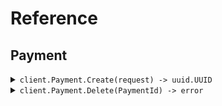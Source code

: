 # Reference
## Payment
<details><summary><code>client.Payment.Create(request) -> uuid.UUID</code></summary>
<dl>
<dd>

#### 🔌 Usage

<dl>
<dd>

<dl>
<dd>

```go
client.Payment.Create(
        context.TODO(),
        request,
    )
}
```
</dd>
</dl>
</dd>
</dl>

#### ⚙️ Parameters

<dl>
<dd>

<dl>
<dd>

**amount:** `int` 
    
</dd>
</dl>

<dl>
<dd>

**currency:** `*fern.Currency` 
    
</dd>
</dl>
</dd>
</dl>


</dd>
</dl>
</details>

<details><summary><code>client.Payment.Delete(PaymentId) -> error</code></summary>
<dl>
<dd>

#### 🔌 Usage

<dl>
<dd>

<dl>
<dd>

```go
client.Payment.Delete(
        context.TODO(),
        "paymentId",
    )
}
```
</dd>
</dl>
</dd>
</dl>

#### ⚙️ Parameters

<dl>
<dd>

<dl>
<dd>

**paymentId:** `string` 
    
</dd>
</dl>
</dd>
</dl>


</dd>
</dl>
</details>
